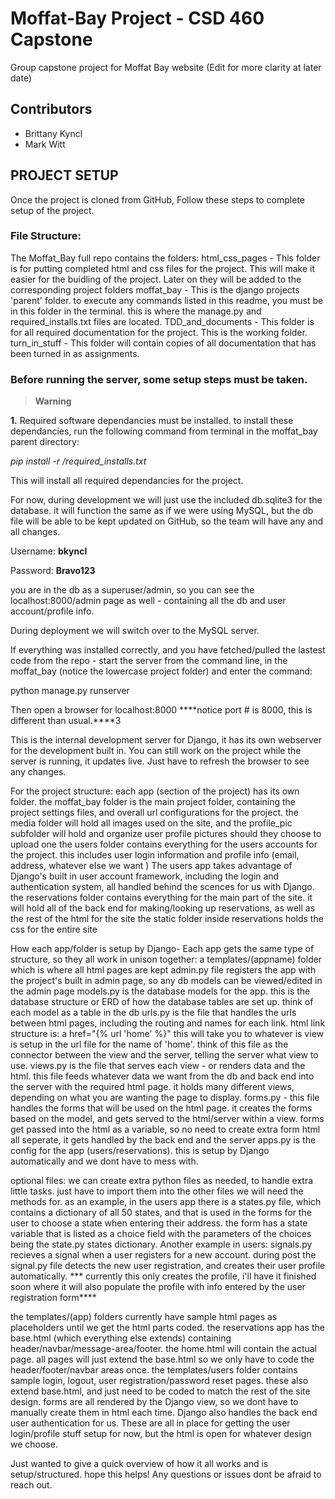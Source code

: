 # Moffat-Bay Project - CSD 460 Capstone
Group capstone project for Moffat Bay website (Edit for more clarity at later date)
## Contributors
* Brittany Kyncl
* Mark Witt
## PROJECT SETUP

Once the project is cloned from GitHub, Follow these steps to complete setup of the project.

### File Structure:
The Moffat_Bay full repo contains the folders:
html_css_pages - This folder is for putting completed html and css files for the project. This will make it easier for the buidling of the project. Later on they will be added to the corresponding project folders
moffat_bay - This is the django projects 'parent' folder. to execute any commands listed in this readme, you must be in this folder in the terminal. this is where the manage.py and required_installs.txt files are located.
TDD_and_documents - This folder is for all required documentation for the project. This is the working folder. 
turn_in_stuff - This folder will contain copies of all documentation that has been turned in as assignments. 


### Before running the server, some setup steps must be taken. 
> **Warning**

**1.** Required software dependancies must be installed. to install these dependancies, run the following command from terminal in the moffat_bay parent directory:

*pip install -r /required_installs.txt*

This will install all required dependancies for the project. 

For now, during development we will just use the included db.sqlite3 for the database. it will function the same as if we were using MySQL, but the 
db file will be able to be kept updated on GitHub, so the team will have any and all changes. 

Username: **bkyncl**

Password: **Bravo123**

you are in the db as a superuser/admin, so you can see the localhost:8000/admin page as well - containing all the db and user account/profile info.

During deployment we will switch over to the MySQL server. 

If everything was installed correctly, and you have fetched/pulled the lastest code from the repo - start the server from the command line, in the moffat_bay (notice the lowercase project folder) and enter the command:

python manage.py runserver

Then open a browser for localhost:8000 ****notice port # is 8000, this is different than usual.****3

This is the internal development server for Django, it has its own webserver for the development built in. You can still work on the project while the server is running, it updates live. Just have to refresh the browser
to see any changes.

For the project structure:
each app (section of the project) has its own folder. 
the moffat_bay folder is the main project folder, containing the project settings files, and overall url configurations for the project.
the media folder will hold all images used on the site, and the profile_pic subfolder will hold and organize user profile pictures should they choose to upload one
the users folder contains everything for the users accounts for the project. this includes user login information and profile info (email, address, whatever else we want )
    The users app takes advantage of Django's built in user account framework, including the login and authentication system, all handled behind the scences for us with Django.
the reservations folder contains everything for the main part of the site. it will hold all of the back end for making/looking up reservations, as well as the rest of the html for the site
    the static folder inside reservations holds the css for the entire site

How each app/folder is setup by Django-
Each app gets the same type of structure, so they all work in unison together:
a templates/(appname) folder which is where all html pages are kept
admin.py file registers the app with the project's built in admin page, so any db models can be viewed/edited in the admin page
models.py is the database models for the app. this is the database structure or ERD of how the database tables are set up. think of each model as a table in the db
urls.py is the file that handles the urls between html pages, including the routing and names for each link. html link structure is: a href="{% url 'home' %}" this will take you to whatever is view is setup in the url file
    for the name of 'home'. think of this file as the connector between the view and the server, telling the server what view to use.
views.py is the file that serves each view - or renders data and the html. this file feeds whatever data we want from the db and back end into the server with the required html page. it holds many different views,
    depending on what you are wanting the page to display.
forms.py - this file handles the forms that will be used on the html page. it creates the forms based on the model, and gets served to the html/server within a view. forms get passed into the html as a variable, so no
    need to create extra form html all seperate, it gets handled by the back end and the server
apps.py is the config for the app (users/reservations). this is setup by Django automatically and we dont have to mess with. 

optional files:
we can create extra python files as needed, to handle extra little tasks. just have to import them into the other files we will need the methods for. as an example, in the users app there is a states.py file, which contains a 
dictionary of all 50 states, and that is used in the forms for the user to choose a state when entering their address. the form has a state variable that is listed as a choice field with the parameters of the choices being the 
state.py states dictionary.
Another example in users: signals.py recieves a signal when a user registers for a new account. during post the signal.py file detects the new user registration, and creates their user profile automatically. 
*** currently this only creates the profile, i'll have it finished soon where it will also populate the profile with info entered by the user registration form****

the templates/(app) folders currently have sample html pages as placeholders until we get the html parts coded. the reservations app has the base.html (which everything else extends) containing 
header/navbar/message-area/footer. the home.html will contain the actual page. all pages will just extend the base.html so we only have to code the header/footer/navbar areas once.
the templates/users folder contains sample login, logout, user registration/password reset pages. these also extend base.html, and just need to be coded to match the rest of the site design. forms are all rendered by the Django
view, so we dont have to manually create them in html each time. Django also handles the back end user authentication for us.  These are all in place for getting the user login/profile stuff setup for now, but the html is open 
for whatever design we choose.

Just wanted to give a quick overview of how it all works and is setup/structured. hope this helps!
Any questions or issues dont be afraid to reach out.
